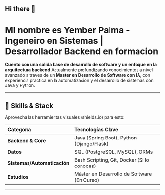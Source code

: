 ## Hi there 👋
# Mi nombre es Yember Palma - Ingeneiro en Sistemas | Desarrollador Backend en formacion
**Cuento con una solida base de desarrollo de software y un enfoque en la arquitectura backend** Actualmente profundizando conocimientos a nivel avanzado a traves de un **Master en Desarrollo de Software con IA**, con experiencia practica en la automatizacion y el desarrollo de sistemas con Java y Python.

---

## 🧠 Skills & Stack

Aprovecha las herramientas visuales (shields.io) para esto:

| Categoría | Tecnologías Clave |
| :--- | :--- |
| **Backend & Core** | Java (Spring Boot), Python (Django/Flask) |
| **Datos** | SQL (PostgreSQL, MySQL), ORMs |
| **Sistemas/Automatización** | Bash Scripting, Git, Docker (Si lo conoces) |
| **Estudios** | Máster en Desarrollo de Software (En Curso) |

---

<!--
**Yember-Palma/Yember-Palma** is a ✨ _special_ ✨ repository because its `README.md` (this file) appears on your GitHub profile.

Here are some ideas to get you started:

- 🔭 I’m currently working on ...
- 🌱 I’m currently learning ...
- 👯 I’m looking to collaborate on ...
- 🤔 I’m looking for help with ...
- 💬 Ask me about ...
- 📫 How to reach me: ...
- 😄 Pronouns: ...
- ⚡ Fun fact: ...
-->
